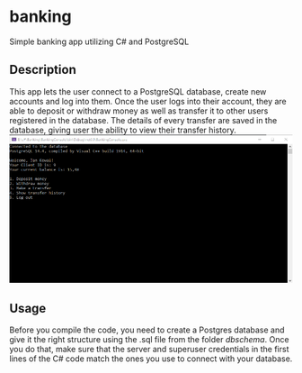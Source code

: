 # banking
Simple banking app utilizing C# and PostgreSQL
## Description
This app lets the user connect to a PostgreSQL database, create new accounts and log into them. Once the user logs into their account, they are able to deposit or withdraw money as well as transfer it to other users registered in the database. The details of every transfer are saved in the database, giving user the ability to view their transfer history.
![App Screenshot](/img/appscreen.png)
## Usage
Before you compile the code, you need to create a Postgres database and give it the right structure using the .sql file from the folder *dbschema*. Once you do that, make sure that the server and superuser credentials in the first lines of the C# code match the ones you use to connect with your database.